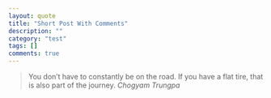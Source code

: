 ```yaml
---
layout: quote
title: "Short Post With Comments"
description: ""
category: "test"
tags: []
comments: true
---
```


>You don’t have to constantly be on the road. If you have a flat tire, that is also part of the journey.
<cite>Chogyam Trungpa</cite>